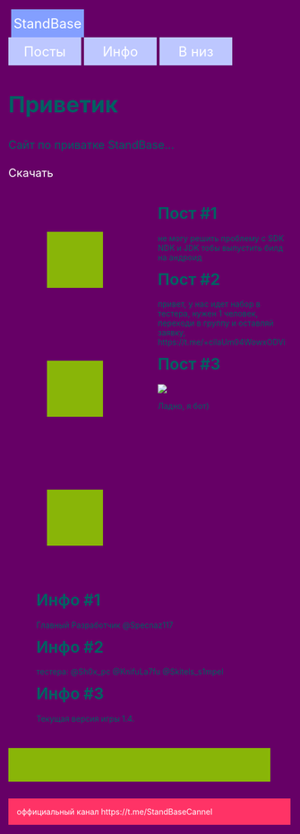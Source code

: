 <html lang="ru" >
<head>
<meta charset="UTF-8">
<title>StandBase - приватный сервер</title>
<style type="text/css">
a{
color: #fff;
text-decoration: none;
}
html{
background: #606;
min-height: 100%;
font-family: Helvetica;
display: flex;
flex-direction: column;
}
body{
margin: 0;
padding: 0 15px;
display: flex;
flex-direction: column;
flex: auto;
}
h1{
margin-top: 0;
}
h1, p{
color: #006062;
}
img{
border: 0;
}
.header{
width: 100%;
min-width: 460px;
max-width: 960px;
margin: 0 auto 30px;
padding: 30px 0 10px;
display: flex;
flex-wrap: wrap;
justify-content: space-between;
box-sizing: border-box;
}
.logo{
font-size: 1.5rem;
color: #fff;
text-decoration: none;
margin: 5px 0 0 5px;
justify-content: center;
align-items: center;
display: flex;
flex: none;
align-items: center;
background: #839FFF;
width: 130px;
height: 50px;
}
.nav{
margin: -5px 0 0 -5px;
display: flex;
flex-wrap: wrap;
}
.nav-item{
background: #BDC7FF;
width: 130px;
height: 50px;
font-size: 1.5rem;
color: #fff;
text-decoration: none;
display: flex;
margin: 5px 0 0 5px;
justify-content: center;
align-items: center;
}
.sqr{
height: 300px;
width: 300px;
background: #FFDB89;
}

.main{
width: 100%;
min-width: 460px;
max-width: 960px;
margin: auto;
flex: auto;
box-sizing: border-box;
}
.box{
font-size: 1.25rem;
line-height: 1.5;
margin: 0 0 40px -50px;
display: flex;
flex-wrap: wrap;
justify-content: center;
}
.box-base{
margin-left: 50px;
flex: 1 0 430px;
}
.box-side{
margin-left: 50px;
font: none;
}
.box-img{
max-width: 100%;
height: auto;
}
.content{
margin-bottom: 30px;
display: flex;
flex-wrap: wrap;
}
.banners{
flex: 1 1 200px;
}
.banner{
background: #none;
width: 100%;
min-width: 100px;
min-height: 200px;
font-size: 3rem;
color: #fff;
margin: 0 0 30px 0;
display: flex;
justify-content: center;
align-items: center;
}
.posts{
margin: 0 0 30px 30px;
flex: 1 1 200px;
}
.comments{
margin: 0 0 30px 30px;
flex: 1 1 200px;
}
.comment{
display: flex;
}
.comment-side{
padding-right: 20px;
flex: none;
}
.comment-base{
flex: auto;
}
.comment-avatar{
background: #FFA985;
width: 50px;
height: 50px;
}
.footer{
background: #FF3366;
width: 100%;
max-width: 960px;
min-width: 460px;
color: #fff;
margin: auto;
padding: 15px;
box-sizing: border-box;
}

@media screen and  (max-width: 800px) {
.banners{
margin-left: -30px;
display: flex;
flex-basis: 100%;
}
.banner{
margin-left: 30px;
}
.posts{
margin-left: 0;
}
}
@media screen and  (max-width: 600px) {
.content{
display: block;
}
.banners{
margin: 0;
display: block;
}
.banner{
margin-left: 0;
}
.posts{
margin: 0;
}
}
</style>
</head>
<body>
<header class="header">
<a class="logo">
StandBase
</a>
<nav class="nav">
<a href="#posts" class="nav-item">Посты</a>
<a href="#comments" class="nav-item">Инфо</a>
<a href="#footer" class="nav-item">В низ</a>
</nav>

</header>
<main class="main">
<div class="box">
<div class="box-base">
<h1>Приветик</h1>
<p>Сайт по приватке StandBase...</p>
 <a href="https://t.me/StandBaseCannel/">Скачать</a>
</div>
<div class="box-side">
<div class="none">

</div>
</div>
</div>
<div class="content">
<div class="banners">
<div class="banner"><script type="text/javascript" src="https://www.gstatic.com/swiffy/v7.4/runtime.js"></script>
<script type="text/javascript" src="https://www.bestchange.com/images/banners/100x100-9.js"></script>
<a target="_blank" href="https://www.bestchange.com/?p=1306772" title="Digital currency exchangers rating &ndash; BestChange"><span id="yFKFdekEsKSs5FzrHs9e" style="display: inline-block; width: 100px; height: 100px; background-color: #89b508; margin: 0; padding: 0; border: none; overflow: hidden" onclick="return false"></span></a>
<script type="text/javascript">
var stage = new swiffy.Stage(document.getElementById('yFKFdekEsKSs5FzrHs9e'), swiffyobject, {});
stage.setFlashVars('clickTAG=https://www.bestchange.com/?p=1306772');
stage.start();
</script></div>
<div class="banner"><script type="text/javascript" src="https://www.gstatic.com/swiffy/v7.4/runtime.js"></script>
<script type="text/javascript" src="https://www.bestchange.com/images/banners/100x100-8.js"></script>
<a target="_blank" href="https://www.bestchange.com/?p=1306772" title="Digital currency exchangers rating &ndash; BestChange"><span id="D5QDHsnQy9sydH9bDGNT" style="display: inline-block; width: 100px; height: 100px; background-color: #89b508; margin: 0; padding: 0; border: none; overflow: hidden" onclick="return false"></span></a>
<script type="text/javascript">
var stage = new swiffy.Stage(document.getElementById('D5QDHsnQy9sydH9bDGNT'), swiffyobject, {});
stage.setFlashVars('clickTAG=https://www.bestchange.com/?p=1306772');
stage.start();
</script></div>
<div class="banner"><script type="text/javascript" src="https://www.gstatic.com/swiffy/v7.4/runtime.js"></script>
<script type="text/javascript" src="https://www.bestchange.com/images/banners/100x100-7.js"></script>
<a target="_blank" href="https://www.bestchange.com/?p=1306772" title="Digital currency exchangers rating &ndash; BestChange"><span id="8bZYhf5RiDenb5bnRAG8" style="display: inline-block; width: 100px; height: 100px; background-color: #89b508; margin: 0; padding: 0; border: none; overflow: hidden" onclick="return false"></span></a>
<script type="text/javascript">
var stage = new swiffy.Stage(document.getElementById('8bZYhf5RiDenb5bnRAG8'), swiffyobject, {});
stage.setFlashVars('clickTAG=https://www.bestchange.com/?p=1306772');
stage.start();
</script></div>
</div>
<div class="posts"  id="posts">
<div class="post">
<h1>Пост #1</h1>
<p>не могу решить проблему с SDK NDK и JDK тобы выпустить билд на андроид</p>
</div>
<div class="post">
<h1>Пост #2</h1>
<p>привет, у нас идет набор в тестера, нужен 1 человек, переходи в группу и оставляй заявку, https://t.me/+cilaUm04WowxODVi </p>
</div>
<div class="post">
<h1>Пост #3</h1>
<img src="https://t.me/StandBaseCannel/212"/>
<p> Ладно, я бот) </p>
</div>
</div>
<div class="comments"  id="comments">
<div class="comment">
<div class="comment-side">
<div class="comment-none">

</div>
</div>
<div class="comment-base">
<h1 class="comment-title">Инфо #1</h1>
<p>Главный Разработчик @Specnaz117</p>
</div>
</div>
<div class="comment">
<div class="comment-side">
<div class="comment-none">

</div>
</div>
<div class="comment-base">
<h1 class="comment-title">Инфо #2</h1>
<p>тестера: @Sh0x_pc @KnifuLa7fu @Skitels_s1mpel </p>
</div>
</div>
<div class="comment">
<div class="comment-side">
<div class="comment-none">

</div>
</div>
<div class="comment-base">
<h1 class="comment-title">Инфо #3</h1>
<p>Текущая версия игры 1.4. </p>
</div>
</div>
</div>
<script type="text/javascript" src="https://www.gstatic.com/swiffy/v7.4/runtime.js"></script>
<script type="text/javascript" src="https://www.bestchange.com/images/banners/468x60-11.js"></script>
<a target="_blank" href="https://www.bestchange.com/?p=1306772" title="E-money exchange rates listing &ndash; BestChange"><span id="Kb6fibF3Tdfe5YnZKFki" style="display: inline-block; width: 468px; height: 60px; background-color: #89b508; margin: 0; padding: 0; border: none; overflow: hidden" onclick="return false"></span></a>
<script type="text/javascript">
var stage = new swiffy.Stage(document.getElementById('Kb6fibF3Tdfe5YnZKFki'), swiffyobject, {});
stage.setFlashVars('clickTAG=https://www.bestchange.com/?p=1306772');
stage.start();
</script>
</div>
</main>
<footer class="footer"  id="footer">
 оффициальный канал https://t.me/StandBaseCannel
</footer>
</body>
</html>

